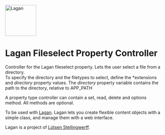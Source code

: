 [<img src="https://cdn.rawgit.com/lutsen/lagan/master/lagan-logo.svg" width="100" alt="Lagan">](https://github.com/lutsen/lagan)

Lagan Fileselect Property Controller
====================================

Controller for the Lagan fileselect property. Lets the user select a file from a directory.  
To specify the directory and the filetypes to select, define the *extensions and *directory* property values. The *directory* property variable contains the path to the directory, relative to APP_PATH

A property type controller can contain a set, read, delete and options method. All methods are optional.

To be used with [Lagan](https://github.com/lutsen/lagan). Lagan lets you create flexible content objects with a simple class, and manage them with a web interface.

Lagan is a project of [Lútsen Stellingwerff](http://lutsen.net/).